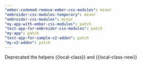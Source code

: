 ```yaml
---
"ember-codemod-remove-ember-css-modules": minor
"embroider-css-modules-temporary": minor
"embroider-css-modules": minor
"my-app-with-ember-css-modules": patch
"test-app-for-embroider-css-modules": patch
"my-app": patch
"test-app-for-sample-v2-addon": patch
"my-v2-addon": patch
---
```


Deprecated the helpers {{local-class}} and {{local-class-new}}
